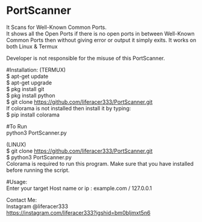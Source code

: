 # PortScanner
It Scans for Well-Known Common Ports.  
It shows all the Open Ports if there is no open ports in between Well-Known Common Ports then without giving error or output it simply exits. It works on both Linux & Termux

Developer is not responsible for the misuse of this PortScanner.

#Installation:
(TERMUX)  
$ apt-get update  
$ apt-get upgrade  
$ pkg install git  
$ pkg install python  
$ git clone https://github.com/liferacer333/PortScanner.git  
If colorama is not installed then install it by typing:  
$ pip install colorama  

#To Run  
python3 PortScanner.py  

(LINUX)  
$ git clone https://github.com/liferacer333/PortScanner.git  
$ python3 PortScanner.py  
Colorama is required to run this program. Make sure that you have installed before running the script.  

#Usage:  
Enter your target Host name or ip : example.com / 127.0.0.1   

Contact Me:  
Instagram @liferacer333  
https://instagram.com/liferacer333?igshid=bm0bljmxt5n6  
